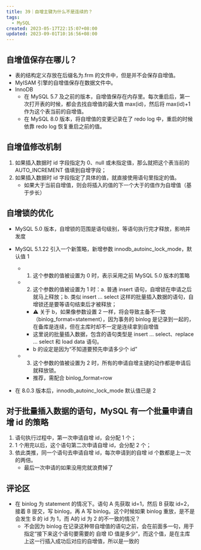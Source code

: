 ```yaml
---
title: 39｜自增主键为什么不是连续的？
tags:
  - MySQL
created: 2023-05-17T22:15:07+08:00
updated: 2023-09-01T10:16:56+08:00
---
```


## 自增值保存在哪儿？

- 表的结构定义存放在后缀名为.frm 的文件中，但是并不会保存自增值。
- MyISAM 引擎的自增值保存在数据文件中。
- InnoDB
  - 在 MySQL 5.7 及之前的版本，自增值保存在内存里。每次重启后，第一次打开表的时候，都会去找自增值的最大值 max(id)，然后将 max(id)+1 作为这个表当前的自增值。
  - 在 MySQL 8.0 版本，将自增值的变更记录在了 redo log 中，重启的时候依靠 redo log 恢复重启之前的值。

## 自增值修改机制

1. 如果插入数据时 id 字段指定为 0、null 或未指定值，那么就把这个表当前的 AUTO_INCREMENT 值填到自增字段；
2. 如果插入数据时 id 字段指定了具体的值，就直接使用语句里指定的值。
    - 如果大于当前自增值，则会将插入的值的下一个大于的值作为自增值（基于步长）

## 自增锁的优化

- MySQL 5.0 版本，自增锁的范围是语句级别，等语句执行完才释放，影响并发度
- MySQL 5.1.22 引入一个新策略，新增参数 innodb_autoinc_lock_mode，默认值 1

    - 1. 这个参数的值被设置为 0 时，表示采用之前 MySQL 5.0 版本的策略
    - 2. 这个参数的值被设置为 1 时：a. 普通 insert 语句，自增锁在申请之后就马上释放；b. 类似 insert … select 这样的批量插入数据的语句，自增锁还是要等语句结束后才被释放；
        - ⚠️ 关于 b，如果像参数设置 2 一样，将会导致主备不一致（binlog_format=statement），因为事务的 binlog 是记录到一起的，在备库是连续，但在主库时却不一定是连续拿到自增值
        - 这里说的批量插入数据，包含的语句类型是 insert … select、replace … select 和 load data 语句。
        - b 的设定是因为“不知道要预先申请多少个 id”
  
    - 3. 这个参数的值被设置为 2 时，所有的申请自增主键的动作都是申请后就释放锁。
      - 推荐，需配合 binlog_format=row

- 在 8.0.3 版本后，innodb_autoinc_lock_mode 默认值已是 2

## 对于批量插入数据的语句，MySQL 有一个批量申请自增 id 的策略

1. 语句执行过程中，第一次申请自增 id，会分配 1 个；
2. 1 个用完以后，这个语句第二次申请自增 id，会分配 2 个；
3. 依此类推，同一个语句去申请自增 id，每次申请到的自增 id 个数都是上一次的两倍。
    - 最后一次申请的如果没用完就浪费掉了

## 评论区

  - 在 binlog 为 statement 的情况下。语句 A 先获取 id=1，然后 B 获取 id=2，接着 B 提交，写 binlog，再 A 写 binlog。这个时候如果 binlog 重放，是不是会发生 B 的 id 为 1，而 A的 id 为 2 的不一致的情况？
      - 不会因为 binlog 在记录这种带自增值的语句之前，会在前面多一句，用于指定“接下来这个语句要需要的 自增 ID 值是多少”，而这个值，是在主库上这一行插入成功后对应的自增值，所以是一致的
  